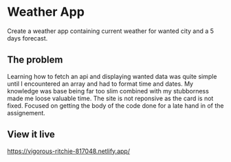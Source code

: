 # Weather App

Create a weather app containing current weather for wanted city and a 5 days forecast.

## The problem

Learning how to fetch an api and displaying wanted data was quite simple until I encountered an array and had to format time and dates. My knowledge was base being far too slim combined with my stubborness made me loose valuable time.
The site is not reponsive as the card is not fixed. Focused on getting the body of the code done for a late hand in of the assignement.

## View it live

https://vigorous-ritchie-817048.netlify.app/
